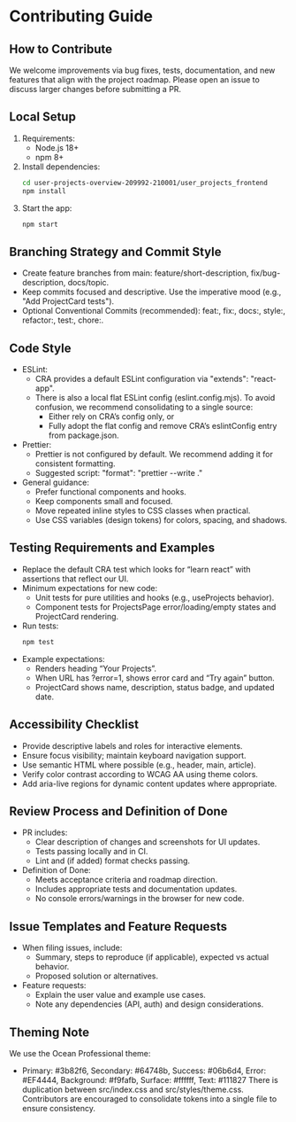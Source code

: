 # Contributing Guide

## How to Contribute

We welcome improvements via bug fixes, tests, documentation, and new features that align with the project roadmap. Please open an issue to discuss larger changes before submitting a PR.

## Local Setup

1. Requirements:
   - Node.js 18+
   - npm 8+
2. Install dependencies:
   ```bash
   cd user-projects-overview-209992-210001/user_projects_frontend
   npm install
   ```
3. Start the app:
   ```bash
   npm start
   ```

## Branching Strategy and Commit Style

- Create feature branches from main: feature/short-description, fix/bug-description, docs/topic.
- Keep commits focused and descriptive. Use the imperative mood (e.g., "Add ProjectCard tests").
- Optional Conventional Commits (recommended): feat:, fix:, docs:, style:, refactor:, test:, chore:.

## Code Style

- ESLint:
  - CRA provides a default ESLint configuration via "extends": "react-app".
  - There is also a local flat ESLint config (eslint.config.mjs). To avoid confusion, we recommend consolidating to a single source:
    - Either rely on CRA’s config only, or
    - Fully adopt the flat config and remove CRA’s eslintConfig entry from package.json.
- Prettier:
  - Prettier is not configured by default. We recommend adding it for consistent formatting.
  - Suggested script: "format": "prettier --write ."
- General guidance:
  - Prefer functional components and hooks.
  - Keep components small and focused.
  - Move repeated inline styles to CSS classes when practical.
  - Use CSS variables (design tokens) for colors, spacing, and shadows.

## Testing Requirements and Examples

- Replace the default CRA test which looks for “learn react” with assertions that reflect our UI.
- Minimum expectations for new code:
  - Unit tests for pure utilities and hooks (e.g., useProjects behavior).
  - Component tests for ProjectsPage error/loading/empty states and ProjectCard rendering.
- Run tests:
  ```bash
  npm test
  ```
- Example expectations:
  - Renders heading “Your Projects”.
  - When URL has ?error=1, shows error card and “Try again” button.
  - ProjectCard shows name, description, status badge, and updated date.

## Accessibility Checklist

- Provide descriptive labels and roles for interactive elements.
- Ensure focus visibility; maintain keyboard navigation support.
- Use semantic HTML where possible (e.g., header, main, article).
- Verify color contrast according to WCAG AA using theme colors.
- Add aria-live regions for dynamic content updates where appropriate.

## Review Process and Definition of Done

- PR includes:
  - Clear description of changes and screenshots for UI updates.
  - Tests passing locally and in CI.
  - Lint and (if added) format checks passing.
- Definition of Done:
  - Meets acceptance criteria and roadmap direction.
  - Includes appropriate tests and documentation updates.
  - No console errors/warnings in the browser for new code.

## Issue Templates and Feature Requests

- When filing issues, include:
  - Summary, steps to reproduce (if applicable), expected vs actual behavior.
  - Proposed solution or alternatives.
- Feature requests:
  - Explain the user value and example use cases.
  - Note any dependencies (API, auth) and design considerations.

## Theming Note

We use the Ocean Professional theme:
- Primary: #3b82f6, Secondary: #64748b, Success: #06b6d4, Error: #EF4444, Background: #f9fafb, Surface: #ffffff, Text: #111827
There is duplication between src/index.css and src/styles/theme.css. Contributors are encouraged to consolidate tokens into a single file to ensure consistency.
